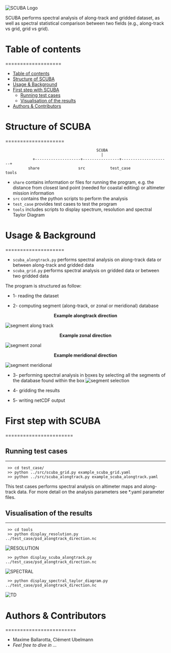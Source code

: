 
![SCUBA Logo](https://github.com/mballaro/scuba/blob/master/share/scuba_files/logo.png)

SCUBA performs spectral analysis of along-track and gridded dataset, as well as spectral statistical comparison between two fields (e.g., along-track vs grid, grid vs grid).

# Table of contents
===================
<!--ts-->
   * [Table of contents](#table-of-contents)
   * [Structure of SCUBA](#structure-of-scuba)
   * [Usage & Background ](#usage)
   * [First step with SCUBA](#first-step-with-scuba)
      * [Running test cases](#running-test-cases)
      * [Visualisation of the results](#visualisation-of-the-results)
   * [Authors & Contributors](#authors-contributors)
<!--te-->


# Structure of SCUBA
====================
```
                                        SCUBA
                                          |
            +--------------------+----------------+---------------------+
          share                 src           test_case                tools
```
* `share` contains information or files for running the program, e.g. the distance from closest land point (needed for coastal editing) or altimeter mission information
* `src` contains the python scripts to perform the analysis
* `test_case` provides test cases to test the program
* `tools` includes scripts to display spectrum, resolution and spectral Taylor Diagram 


# Usage & Background
====================

* `scuba_alongtrack.py` performs spectral analysis on along-track data or between along-track and gridded data
* `scuba_grid.py` performs spectral analysis on gridded data or between two gridded data

The program is structured as follow:
* 1- reading the dataset

* 2- computing segment (along-track, or zonal or meridional) database

<p align="center">
<b>Example alongtrack direction</b>
</p>

![segment along track](https://github.com/mballaro/scuba/blob/master/share/scuba_files/example_segment_alongtrack_direction.gif)

<p align="center">
<b>Example zonal direction</b>
</p>

![segment zonal](https://github.com/mballaro/scuba/blob/master/share/scuba_files/example_segment_x_direction.gif)

<p align="center">
<b>Example meridional direction</b>
</p>

![segment meridional](https://github.com/mballaro/scuba/blob/master/share/scuba_files/example_segment_y_direction.gif)

* 3- performing spectral analysis in boxes by selecting all the segments of the database found within the box
![segment selection](https://github.com/mballaro/scuba/blob/master/share/scuba_files/example_selection.gif)


* 4- gridding the results

* 5- writing netCDF output


# First step with SCUBA
=======================
## Running test cases
---
     >> cd test_case/
     >> python ../src/scuba_grid.py example_scuba_grid.yaml
	 >> python ../src/scuba_alongtrack.py example_scuba_alongtrack.yaml

This test cases performs spectral analysis on altimeter maps and along-track data. For more detail on the analysis parameters see *.yaml parameter files.

## Visualisation of the results
---
     >> cd tools
     >> python display_resolution.py ../test_case/psd_alongtrack_direction.nc

![RESOLUTION](https://github.com/mballaro/scuba/blob/master/share/scuba_files/resolution.png)

     >> python display_scuba_alongtrack.py ../test_case/psd_alongtrack_direction.nc
     
![SPECTRAL](https://github.com/mballaro/scuba/blob/master/share/scuba_files/spectrum.png)

     >> python display_spectral_taylor_diagram.py ../test_case/psd_alongtrack_direction.nc

![TD](https://github.com/mballaro/scuba/blob/master/share/scuba_files/spectral_taylor_diagram.png)


# Authors & Contributors
========================
* Maxime Ballarotta, Clément Ubelmann
* _Feel free to dive in ..._

